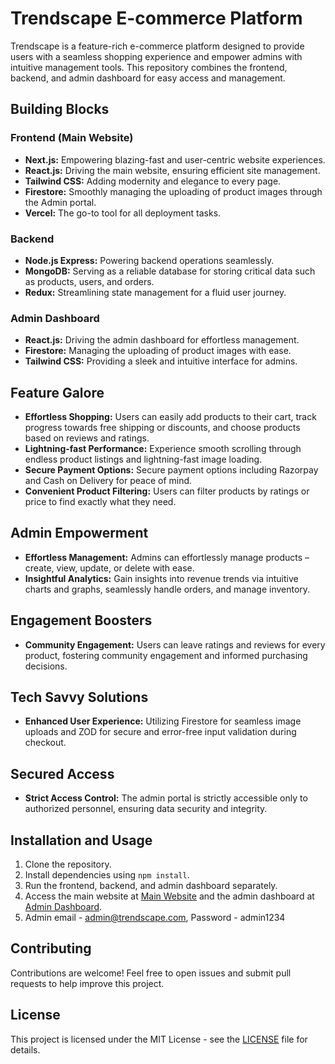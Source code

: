 # Trendscape E-commerce Platform

Trendscape is a feature-rich e-commerce platform designed to provide users with a seamless shopping experience and empower admins with intuitive management tools. This repository combines the frontend, backend, and admin dashboard for easy access and management.

## Building Blocks

### Frontend (Main Website)
- **Next.js:** Empowering blazing-fast and user-centric website experiences.
- **React.js:** Driving the main website, ensuring efficient site management.
- **Tailwind CSS:** Adding modernity and elegance to every page.
- **Firestore:** Smoothly managing the uploading of product images through the Admin portal.
- **Vercel:** The go-to tool for all deployment tasks.

### Backend
- **Node.js Express:** Powering backend operations seamlessly.
- **MongoDB:** Serving as a reliable database for storing critical data such as products, users, and orders.
- **Redux:** Streamlining state management for a fluid user journey.

### Admin Dashboard
- **React.js:** Driving the admin dashboard for effortless management.
- **Firestore:** Managing the uploading of product images with ease.
- **Tailwind CSS:** Providing a sleek and intuitive interface for admins.

## Feature Galore

- **Effortless Shopping:** Users can easily add products to their cart, track progress towards free shipping or discounts, and choose products based on reviews and ratings.
- **Lightning-fast Performance:** Experience smooth scrolling through endless product listings and lightning-fast image loading.
- **Secure Payment Options:** Secure payment options including Razorpay and Cash on Delivery for peace of mind.
- **Convenient Product Filtering:** Users can filter products by ratings or price to find exactly what they need.

## Admin Empowerment

- **Effortless Management:** Admins can effortlessly manage products – create, view, update, or delete with ease.
- **Insightful Analytics:** Gain insights into revenue trends via intuitive charts and graphs, seamlessly handle orders, and manage inventory.

## Engagement Boosters

- **Community Engagement:** Users can leave ratings and reviews for every product, fostering community engagement and informed purchasing decisions.

## Tech Savvy Solutions

- **Enhanced User Experience:** Utilizing Firestore for seamless image uploads and ZOD for secure and error-free input validation during checkout.

## Secured Access

- **Strict Access Control:** The admin portal is strictly accessible only to authorized personnel, ensuring data security and integrity.

## Installation and Usage

1. Clone the repository.
2. Install dependencies using `npm install`.
3. Run the frontend, backend, and admin dashboard separately.
4. Access the main website at [Main Website](https://trendscape.vercel.app/) and the admin dashboard at [Admin Dashboard](https://trendscape-admin.vercel.app/).
5. Admin email - admin@trendscape.com, Password - admin1234

## Contributing

Contributions are welcome! Feel free to open issues and submit pull requests to help improve this project.

## License

This project is licensed under the MIT License - see the [LICENSE](LICENSE) file for details.
